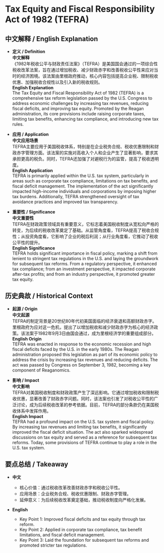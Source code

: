 # Tax Equity and Fiscal Responsibility Act of 1982 (TEFRA)

## 中文解释 / English Explanation

* **定义 / Definition**  
  **中文解释**  
  《1982年税收公平与财政责任法案》（TEFRA）是美国国会通过的一项综合性税收改革法案，旨在通过增加税收、减少财政赤字和改善税收公平性来应对当时的经济困境。该法案由里根政府推动，核心内容包括提高企业税、限制税收优惠、加强税收合规性以及引入新的税收规则。  
  **English Explanation**  
  The Tax Equity and Fiscal Responsibility Act of 1982 (TEFRA) is a comprehensive tax reform legislation passed by the U.S. Congress to address economic challenges by increasing tax revenues, reducing fiscal deficits, and improving tax equity. Promoted by the Reagan administration, its core provisions include raising corporate taxes, limiting tax benefits, enhancing tax compliance, and introducing new tax rules.

* **应用 / Application**  
  **中文应用场景**  
  TEFRA主要应用于美国税收体系，特别是在企业税务合规、税收优惠限制和财政赤字管理方面。该法案的实施对高收入个人和企业产生了显著影响，要求其承担更高的税负。同时，TEFRA还加强了对避税行为的监管，提高了税收透明度。  
  **English Application**  
  TEFRA is primarily applied within the U.S. tax system, particularly in areas such as corporate tax compliance, limitations on tax benefits, and fiscal deficit management. The implementation of the act significantly impacted high-income individuals and corporations by imposing higher tax burdens. Additionally, TEFRA strengthened oversight of tax avoidance practices and improved tax transparency.

* **重要性 / Significance**  
  **中文重要性**  
  TEFRA在财政政策领域具有重要意义，它标志着美国税收制度从宽松向严格的转变，为后续的税收改革奠定了基础。从监管角度看，TEFRA提高了税收合规性；从投资角度看，它影响了企业的税后利润；从行业角度看，它推动了税收公平性的提升。  
  **English Significance**  
  TEFRA holds significant importance in fiscal policy, marking a shift from lenient to stringent tax regulations in the U.S. and laying the groundwork for subsequent tax reforms. From a regulatory perspective, it enhanced tax compliance; from an investment perspective, it impacted corporate after-tax profits; and from an industry perspective, it promoted greater tax equity.

## 历史典故 / Historical Context

* **起源 / Origin**  
  **中文起源**  
  TEFRA的制定背景是20世纪80年代初美国面临的经济衰退和高额财政赤字。里根政府为应对这一危机，提出了以增加税收和减少财政赤字为核心的经济政策。该法案于1982年9月3日由国会通过，成为里根经济学的重要组成部分。  
  **English Origin**  
  TEFRA was enacted in response to the economic recession and high fiscal deficits faced by the U.S. in the early 1980s. The Reagan administration proposed this legislation as part of its economic policy to address the crisis by increasing tax revenues and reducing deficits. The act was passed by Congress on September 3, 1982, becoming a key component of Reaganomics.

* **影响 / Impact**  
  **中文影响**  
  TEFRA对美国税收制度和财政政策产生了深远影响。它通过增加税收和限制税收优惠，显著改善了财政赤字问题。同时，该法案也引发了对税收公平性的广泛讨论，成为后续税收改革的参考依据。目前，TEFRA的部分条款仍在美国税收体系中发挥作用。  
  **English Impact**  
  TEFRA had a profound impact on the U.S. tax system and fiscal policy. By increasing tax revenues and limiting tax benefits, it significantly improved the fiscal deficit situation. The act also sparked widespread discussions on tax equity and served as a reference for subsequent tax reforms. Today, some provisions of TEFRA continue to play a role in the U.S. tax system.

## 要点总结 / Takeaway

* **中文**  
  - 核心价值：通过税收改革改善财政赤字和税收公平性。  
  - 应用场景：企业税务合规、税收优惠限制、财政赤字管理。  
  - 延伸意义：为后续税收改革奠定基础，推动税收制度向严格化发展。  

* **English**  
  - Key Point 1: Improved fiscal deficits and tax equity through tax reform.  
  - Key Point 2: Applied in corporate tax compliance, tax benefit limitations, and fiscal deficit management.  
  - Key Point 3: Laid the foundation for subsequent tax reforms and promoted stricter tax regulations.